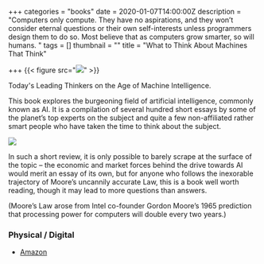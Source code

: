 +++
categories = "books"
date = 2020-01-07T14:00:00Z
description = "Computers only compute. They have no aspirations, and they won’t consider eternal questions or their own self-interests unless programmers design them to do so. Most believe that as computers grow smarter, so will humans. "
tags = []
thumbnail = ""
title = "What to Think About Machines That Think"

+++
{{< figure src="![](https://blog.bakarimustafa.com/uploads/1_yTvIjirCJMhiETsZ93ZiwA.jpeg)" >}}

Today's Leading Thinkers on the Age of Machine Intelligence.

 This book explores the burgeoning field of artificial intelligence, commonly known as AI. It is a compilation of several hundred short essays by some of the planet’s top experts on the subject and quite a few non-affiliated rather smart people who have taken the time to think about the subject.

![](/uploads/cc-what-to-think-about-machines.jpg)

In such a short review, it is only possible to barely scrape at the surface of the topic – the economic and market forces behind the drive towards AI would merit an essay of its own, but for anyone who follows the inexorable trajectory of Moore’s uncannily accurate Law, this is a book well worth reading, though it may lead to more questions than answers.

(Moore’s Law arose from Intel co-founder Gordon Moore’s 1965 prediction that processing power for computers will double every two years.)

### Physical / Digital

* [Amazon](https://www.amazon.com/What-Think-About-Machines-That/dp/006242565X "What to Think About Machines That Think")